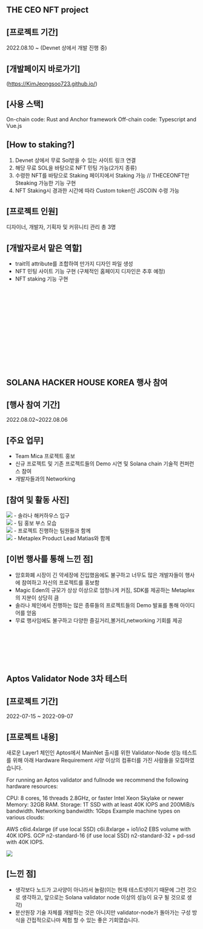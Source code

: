 THE CEO NFT project
--------------------------
[프로젝트 기간] 
--------------------------
2022.08.10 ~ (Devnet 상에서 개발 진행 중)

[개발페이지 바로가기]
--------------------------
(https://KimJeongsoo723.github.io/)

[사용 스택]
--------------------------
On-chain code: Rust and Anchor framework
Off-chain code: Typescript and Vue.js

[How to staking?] 
--------------------------
1. Devnet 상에서 무료 Sol받을 수 있는 사이트 링크 연결 
2. 해당 무료 SOL을 바탕으로 NFT 민팅 가능(2가지 종류)
3. 수령한 NFT를 바탕으로 Staking 페이지에서 Staking 가능 // THECEONFT만 Steaking 가능한 기능 구현
4. NFT Staking시 경과한 시간에 따라 Custom token인 JSCOIN 수령 가능

[프로젝트 인원] 
--------------------------
디자이너, 개발자, 기획자 및 커뮤니티 관리 총 3명

[개발자로서 맡은 역할]
--------------------------
- trait의 attribute를 조합하여 만가지 디자인 파일 생성 
- NFT 민팅 사이트 기능 구현 (구체적인 홈페이지 디자인은 추후 예정)
- NFT staking 기능 구현 

<br>
<br>
<br>
<br>
<br>
<br>
<br>
<br>
<br>
<br>
<br>
<br>


SOLANA HACKER HOUSE KOREA 행사 참여
--------------------------
[행사 참여 기간]
--------------------------
2022.08.02~2022.08.06

[주요 업무]
--------------------------
- Team Mica 프로젝트 홍보
- 신규 프로젝트 및 기존 프로젝트들의 Demo 시연 및 Solana chain 기술적 컨퍼런스 참여
- 개발자들과의 Networking


[참여 및 활동 사진]
--------------------------
<img src = "./img/KakaoTalk_20220923_071723516_01.jpg">
- 솔라나 해커하우스 입구
<br>
<img src = "./img/KakaoTalk_20220923_071723516.jpg">
- 팀 홍보 부스 모습
<br>
<img src = "./img/KakaoTalk_20220923_071723516_03.jpg">
- 프로젝트 진행하는 팀원들과 함께
<br>
<img src = "./img/KakaoTalk_20220923_071723516_02.jpg">
- Metaplex Product Lead Matias와 함께
<br>


[이번 행사를 통해 느낀 점]
-------------------------
- 암호화폐 시장이 긴 약세장에 진입했음에도 불구하고 너무도 많은 개발자들이 행사에 참여하고 자신의 프로젝트를 홍보함
- Magic Eden의 규모가 상상 이상으로 엄청나게 커짐, SDK를 제공하는 Metaplex의 지분이 상당히 큼
- 솔라나 체인에서 진행하는 많은 종류들의 프로젝트들의 Demo 발표를 통해 아이디어를 얻음
- 무료 행사임에도 불구하고 다양한 즐길거리,볼거리,networking 기회를 제공

<br>
<br>
<br>
<br>
<br>



Aptos Validator Node 3차 테스터
-------------
[프로젝트 기간]
--------------------------
2022-07-15 ~ 2022-09-07

[프로젝트 내용]
--------------------------
새로운 Layer1 체인인 Aptos에서 MainNet 출시를 위한 Validator-Node 성능 테스트를 위해 아래 Hardware Requirement 사양 이상의 컴퓨터를 가진 사람들을 모집하였습니다.

For running an Aptos validator and fullnode we recommend the following hardware resources:

CPU:
8 cores, 16 threads
2.8GHz, or faster
Intel Xeon Skylake or newer
Memory: 32GB RAM.
Storage: 1T SSD with at least 40K IOPS and 200MiB/s bandwidth.
Networking bandwidth: 1Gbps
Example machine types on various clouds:

AWS
c6id.4xlarge (if use local SSD)
c6i.8xlarge + io1/io2 EBS volume with 40K IOPS.
GCP
n2-standard-16 (if use local SSD)
n2-standard-32 + pd-ssd with 40K IOPS.

<img src = "./img/KakaoTalk_20220923_075150900.png">




[느낀 점]
--------------------------
- 생각보다 노드가 고사양이 아니라서 놀람(이는 현재 테스트넷이기 때문에 그런 것으로 생각하고, 앞으로는  Solana validator node 이상의 성능이 요구 될 것으로 생각)
- 분산원장 기술 자체를 개발하는 것은 아니지만 validator-node가 돌아가는 구성 방식을 간접적으로나마 체험 할 수 있는 좋은 기회였습니다.
